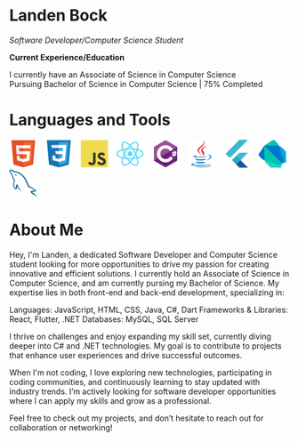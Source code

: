 # Landen Bock
*Software Developer/Computer Science Student*

**Current Experience/Education**

I currently have an Associate of Science in Computer Science  
Pursuing Bachelor of Science in Computer Science | 75% Completed

# Languages and Tools

<p>
  <img src="https://raw.githubusercontent.com/devicons/devicon/master/icons/html5/html5-original.svg" alt="HTML" width="50" height="50" style="padding-right:10px;" />
  <img src="https://raw.githubusercontent.com/devicons/devicon/master/icons/css3/css3-original.svg" alt="CSS" width="50" height="50" style="padding-right:10px;" />
  <img src="https://raw.githubusercontent.com/devicons/devicon/master/icons/javascript/javascript-original.svg" alt="JavaScript" width="50" height="50" style="padding-right:10px;" />
  <img src="https://raw.githubusercontent.com/devicons/devicon/master/icons/react/react-original.svg" alt="React" width="50" height="50" style="padding-right:10px;" />
  <img src="https://raw.githubusercontent.com/devicons/devicon/master/icons/csharp/csharp-original.svg" alt="C#" width="50" height="50" style="padding-right:10px;" />
  <img src="https://raw.githubusercontent.com/devicons/devicon/master/icons/java/java-original.svg" alt="Java" width="50" height="50" style="padding-right:10px;"  />
  <img src="https://raw.githubusercontent.com/devicons/devicon/master/icons/flutter/flutter-original.svg" alt="Flutter" width="50" height="50" style="padding-right:10px;" />
  <img src="https://raw.githubusercontent.com/devicons/devicon/master/icons/dart/dart-original.svg" alt="Dart" width="50" height="50 style="padding-right:10px;" />
  <img src="https://raw.githubusercontent.com/devicons/devicon/master/icons/mysql/mysql-original.svg" alt="MySQL" width="50" height="50" style="padding-right:10px;" />
</p>

# About Me

<p>
  Hey, I'm Landen, a dedicated Software Developer and Computer Science student looking for more opportunities to drive my passion for creating innovative and efficient solutions. I currently hold an Associate of Science in Computer Science, and am currently pursing my Bachelor of Science.
My expertise lies in both front-end and back-end development, specializing in:

Languages: JavaScript, HTML, CSS, Java, C#, Dart
Frameworks & Libraries: React, Flutter, .NET
Databases: MySQL, SQL Server

I thrive on challenges and enjoy expanding my skill set, currently diving deeper into C# and .NET technologies. My goal is to contribute to projects that enhance user experiences and drive successful outcomes.

When I'm not coding, I love exploring new technologies, participating in coding communities, and continuously learning to stay updated with industry trends. I’m actively looking for software developer opportunities where I can apply my skills and grow as a professional.

Feel free to check out my projects, and don’t hesitate to reach out for collaboration or networking!
</p>
